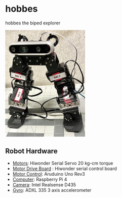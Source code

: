 # hobbes
hobbes the biped explorer


<img src="/images/hobbes_front.jpg" width="50%">

## Robot Hardware
* [Motors](https://www.hiwonder.hk/collections/bus-servo/products/hiwonder-lx-224-intelligent-serial-bus-servo): Hiwonder Serial Servo 20 kg-cm torque
* [Motor Drive Board](https://www.hiwonder.hk/collections/servo-controller/products/serial-bus-servo-controller)
: Hiwonder serial control board
* [Motor Control](https://store.arduino.cc/usa/arduino-uno-rev3): Aruduino Uno Rev3
* [Computer](https://www.raspberrypi.org/products/raspberry-pi-4-model-b/): Raspberry Pi 4
* [Camera](https://store.intelrealsense.com/buy-intel-realsense-depth-camera-d435.html): Intel Realsense D435 
* [Gyro](https://www.adafruit.com/product/163): ADXL 335 3 axis accelerometer
